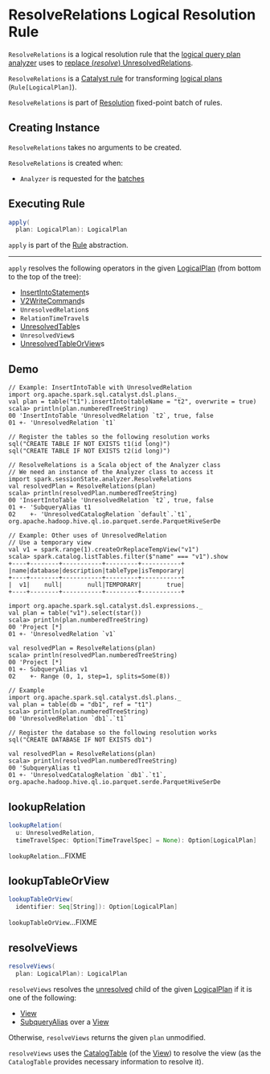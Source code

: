 # ResolveRelations Logical Resolution Rule

`ResolveRelations` is a logical resolution rule that the [logical query plan analyzer](../Analyzer.md#ResolveRelations) uses to [replace (_resolve_) UnresolvedRelations](#apply).

`ResolveRelations` is a [Catalyst rule](../catalyst/Rule.md) for transforming [logical plans](../logical-operators/LogicalPlan.md) (`Rule[LogicalPlan]`).

`ResolveRelations` is part of [Resolution](../Analyzer.md#Resolution) fixed-point batch of rules.

## Creating Instance

`ResolveRelations` takes no arguments to be created.

`ResolveRelations` is created when:

* `Analyzer` is requested for the [batches](../Analyzer.md#batches)

## <span id="apply"> Executing Rule

```scala
apply(
  plan: LogicalPlan): LogicalPlan
```

`apply` is part of the [Rule](../catalyst/Rule.md#apply) abstraction.

---

`apply` resolves the following operators in the given [LogicalPlan](../logical-operators/LogicalPlan.md) (from bottom to the top of the tree):

* [InsertIntoStatement](../logical-operators/InsertIntoStatement.md)s
* [V2WriteCommand](../logical-operators/V2WriteCommand.md)s
* `UnresolvedRelation`s
* `RelationTimeTravel`s
* [UnresolvedTable](../logical-operators/UnresolvedTable.md)s
* `UnresolvedView`s
* [UnresolvedTableOrView](../logical-operators/UnresolvedTableOrView.md)s

## Demo

```text
// Example: InsertIntoTable with UnresolvedRelation
import org.apache.spark.sql.catalyst.dsl.plans._
val plan = table("t1").insertInto(tableName = "t2", overwrite = true)
scala> println(plan.numberedTreeString)
00 'InsertIntoTable 'UnresolvedRelation `t2`, true, false
01 +- 'UnresolvedRelation `t1`

// Register the tables so the following resolution works
sql("CREATE TABLE IF NOT EXISTS t1(id long)")
sql("CREATE TABLE IF NOT EXISTS t2(id long)")

// ResolveRelations is a Scala object of the Analyzer class
// We need an instance of the Analyzer class to access it
import spark.sessionState.analyzer.ResolveRelations
val resolvedPlan = ResolveRelations(plan)
scala> println(resolvedPlan.numberedTreeString)
00 'InsertIntoTable 'UnresolvedRelation `t2`, true, false
01 +- 'SubqueryAlias t1
02    +- 'UnresolvedCatalogRelation `default`.`t1`, org.apache.hadoop.hive.ql.io.parquet.serde.ParquetHiveSerDe

// Example: Other uses of UnresolvedRelation
// Use a temporary view
val v1 = spark.range(1).createOrReplaceTempView("v1")
scala> spark.catalog.listTables.filter($"name" === "v1").show
+----+--------+-----------+---------+-----------+
|name|database|description|tableType|isTemporary|
+----+--------+-----------+---------+-----------+
|  v1|    null|       null|TEMPORARY|       true|
+----+--------+-----------+---------+-----------+

import org.apache.spark.sql.catalyst.dsl.expressions._
val plan = table("v1").select(star())
scala> println(plan.numberedTreeString)
00 'Project [*]
01 +- 'UnresolvedRelation `v1`

val resolvedPlan = ResolveRelations(plan)
scala> println(resolvedPlan.numberedTreeString)
00 'Project [*]
01 +- SubqueryAlias v1
02    +- Range (0, 1, step=1, splits=Some(8))

// Example
import org.apache.spark.sql.catalyst.dsl.plans._
val plan = table(db = "db1", ref = "t1")
scala> println(plan.numberedTreeString)
00 'UnresolvedRelation `db1`.`t1`

// Register the database so the following resolution works
sql("CREATE DATABASE IF NOT EXISTS db1")

val resolvedPlan = ResolveRelations(plan)
scala> println(resolvedPlan.numberedTreeString)
00 'SubqueryAlias t1
01 +- 'UnresolvedCatalogRelation `db1`.`t1`, org.apache.hadoop.hive.ql.io.parquet.serde.ParquetHiveSerDe
```

## <span id="lookupRelation"> lookupRelation

```scala
lookupRelation(
  u: UnresolvedRelation,
  timeTravelSpec: Option[TimeTravelSpec] = None): Option[LogicalPlan]
```

`lookupRelation`...FIXME

## <span id="lookupTableOrView"> lookupTableOrView

```scala
lookupTableOrView(
  identifier: Seq[String]): Option[LogicalPlan]
```

`lookupTableOrView`...FIXME

## <span id="resolveViews"> resolveViews

```scala
resolveViews(
  plan: LogicalPlan): LogicalPlan
```

`resolveViews` resolves the [unresolved](../logical-operators/LogicalPlan.md#resolved) child of the given [LogicalPlan](../logical-operators/LogicalPlan.md) if it is one of the following:

* [View](../logical-operators/View.md)
* [SubqueryAlias](../logical-operators/SubqueryAlias.md) over a [View](../logical-operators/View.md)

Otherwise, `resolveViews` returns the given `plan` unmodified.

`resolveViews` uses the [CatalogTable](../logical-operators/View.md#desc) (of the [View](../logical-operators/View.md)) to resolve the view (as the `CatalogTable` provides necessary information to resolve it).

